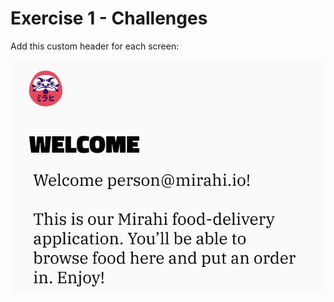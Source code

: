 # Exercise 1 - Challenges

Add this custom header for each screen:

![custom-header-design.png](./custom-header-design.png)
